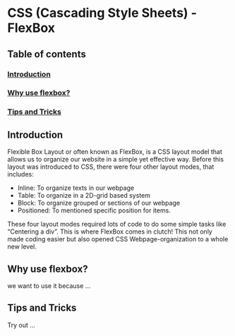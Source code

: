 # CSS (Cascading Style Sheets) - FlexBox

## Table of contents
### [Introduction](#introduction)
### [Why use flexbox?](#usecase)
### [Tips and Tricks](#tips-and-tricks)


## Introduction

Flexible Box Layout or often known as FlexBox, is a CSS layout model that allows us to organize our website in a simple yet effective way. Before this layout was introduced to CSS, there were four other layout modes, that includes:
-	Inline: To organize texts in our webpage
-	Table: To organize in a 2D-grid based system
-	Block: To organize grouped or sections of our webpage
-	Positioned: To mentioned specific position for items. 

These four layout modes required lots of code to do some simple tasks like “Centering a div”. This is where FlexBox comes in clutch! This not only made coding easier but also opened CSS Webpage-organization to a whole new level. 

## Why use flexbox?

we want to use it because ...

## Tips and Tricks 

Try out ... 
